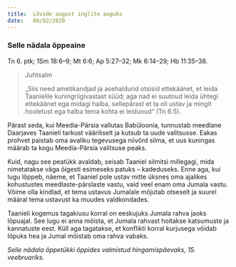 ```yaml
---
title:  Lõvide august inglite auguks
date:   08/02/2020
---
```


### Selle nädala õppeaine
Tn 6. ptk; 1Sm 18:6–9; Mt 6:6; Ap 5:27–32; Mk 6:14–29; Hb 11:35–38.

> <p>Juhtsalm</p>
> „Siis need ametikandjad ja asehaldurid otsisid ettekäänet, et leida Taanielile kuningriigivastast süüd; aga nad ei suutnud leida ühtegi ettekäänet ega midagi halba, sellepärast et ta oli ustav ja mingit hooletust ega halba tema kohta ei leidunud“ (Tn 6:5).

Pärast seda, kui Meedia-Pärsia vallutas Babüloonia, tunnustab meedlane Daarjaves Taanieli tarkust vääriliselt ja kutsub ta uude valitsusse. Eakas prohvet paistab oma avaliku tegevusega niivõrd silma, et uus kuningas määrab ta kogu Meedia-Pärsia valitsuse peaks.

Kuid, nagu see peatükk avaldab, seisab Taaniel silmitsi millegagi, mida nimetatakse väga õigesti esimeseks patuks – kadeduseks. Enne aga, kui lugu lõppeb, näeme, et Taaniel pole ustav mitte üksnes oma ajalikes kohustustes meedlaste-pärslaste vastu, vaid veel enam oma Jumala vastu. Võime olla kindlad, et tema ustavus Jumalale mõjutab otseselt ja suurel määral tema ustavust ka muudes valdkondades.

Taanieli kogemus tagakiusu korral on eeskujuks Jumala rahva jaoks lõpuajal. See lugu ei anna mõista, et Jumala rahvast hoitakse katsumuste ja kannatuste eest. Küll aga tagatakse, et konflikti korral kurjusega võidab lõpuks hea ja Jumal mõistab oma rahva vabaks.

_Selle nädala õppetükki õppides valmistud hingamispäevaks, 15. veebruariks._
